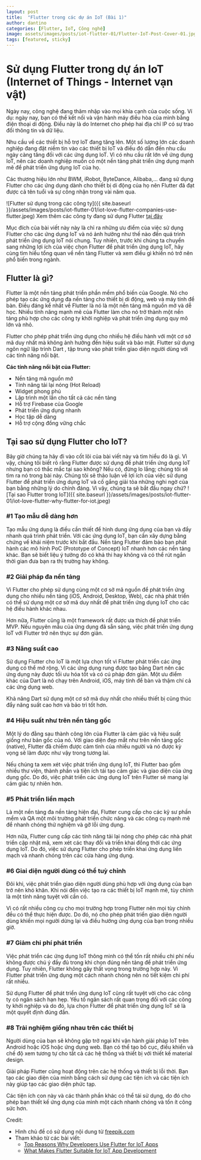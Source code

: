 ```yaml
---
layout: post
title:  "Flutter trong các dự án IoT (Bài 1)"
author: dantino
categories: [Flutter, IoT, Công nghệ]
image: assets/images/posts/iot-flutter-01/Flutter-IoT-Post-Cover-01.jpg
tags: [featured, sticky]
---
```

# Sử dụng Flutter trong dự án IoT (Internet of Things - Internet vạn vật) 
 Ngày nay, công nghệ đang thâm nhập vào mọi khía cạnh của cuộc sống. Ví dụ: ngày nay, bạn có thể kết nối và vận hành máy điều hòa của mình bằng điện thoại di động. Điều này là do Internet cho phép hai địa chỉ IP có sự trao đổi thông tin và dữ liệu.   

 Nhu cầu về các thiết bị hỗ trợ IoT đang tăng lên. Một số lượng lớn các doanh nghiệp đang đặt niềm tin vào các thiết bị IoT và điều đó dẫn đến nhu cầu ngày càng tăng đối với các ứng dụng IoT. Vì có nhu cầu rất lớn về ứng dụng IoT, nên các doanh nghiệp muốn có một nền tảng phát triển ứng dụng mạnh mẽ để phát triển ứng dụng IoT của họ.

Các thương hiệu lớn như BWM, iRobot, ByteDance, Alibaba,... đang sử dụng Flutter cho các ứng dụng dành cho thiết bị di động của họ nên Flutter đã đạt được cả tên tuổi và sự công nhận trong vài năm qua. 

 ![Flutter sử dụng trong các công ty]({{ site.baseurl }}/assets/images/posts/iot-flutter-01/iot-love-flutter-companies-use-flutter.jpeg)
 Xem thêm các công ty đang sử dụng Flutter [tại đây]

Mục đích của bài viết này này là chỉ ra những ưu điểm của việc sử dụng Flutter cho các ứng dụng IoT và nó ảnh hưởng như thế nào đến quá trình phát triển ứng dụng IoT nói chung. Tuy nhiên, trước khi chúng ta chuyển sang những lợi ích của việc chọn Flutter để phát triển ứng dụng IoT, hãy cùng tìm hiểu tổng quan về nền tảng Flutter và xem điều gì khiến nó trở nên phổ biến trong ngành.
## Flutter là gì? 
Flutter là một nền tảng phát triển phần mềm phổ biến của Google. Nó cho phép tạo các ứng dụng đa nền tảng cho thiết bị di động, web và máy tính để bàn. Điều đáng kể nhất về Flutter là nó là một nền tảng mã nguồn mở và dễ học. Nhiều tính năng mạnh mẽ của Flutter làm cho nó trở thành một nền tảng phù hợp cho các công ty khởi nghiệp và phát triển ứng dụng quy mô lớn và nhỏ.

Flutter cho phép phát triển ứng dụng cho nhiều hệ điều hành với một cơ sở mã duy nhất mà không ảnh hưởng đến hiệu suất và bảo mật. Flutter sử dụng ngôn ngữ lập trình Dart , tập trung vào phát triển giao diện người dùng với các tính năng nổi bật.

**Các tính năng nổi bật của Flutter:** 

- Nền tảng mã nguồn mở
- Tính năng tải lại nóng (Hot Reload)
- Widget phong phú
- Lập trình một lần cho tất cả các nền tảng
- Hỗ trợ Firebase của Google
- Phát triển ứng dụng nhanh
- Học tập dễ dàng
- Hỗ trợ cộng đồng vững chắc

## Tại sao sử dụng Flutter cho IoT? 
Bây giờ chúng ta hãy đi vào cốt lõi của bài viết này và tìm hiểu đó là gì. Vì vậy, chúng tôi biết rõ rằng Flutter được sử dụng để phát triển ứng dụng IoT nhưng bạn có thắc mắc tại sao không? Nếu có, đừng lo lắng; chúng tôi sẽ tìm ra nó trong bài này. Chúng tôi sẽ thảo luận về lợi ích của việc sử dụng Flutter để phát triển ứng dụng IoT và cố gắng giải tỏa những nghi ngờ của bạn bằng những lý do chính đáng. Vì vậy, chúng ta sẽ bắt đầu ngay chứ?
![Tại sao Flutter trong IoT]({{ site.baseurl }}/assets/images/posts/iot-flutter-01/iot-love-flutter-why-flutter-for-iot.jpeg)

### #1 Tạo mẫu dễ dàng hơn

Tạo mẫu ứng dụng là điều cần thiết để hình dung ứng dụng của bạn và đẩy nhanh quá trình phát triển. Với các ứng dụng IoT, bạn cần xây dựng bằng chứng về khái niệm trước khi bắt đầu. Nền tảng Flutter đảm bảo bạn phát hành các mô hình PoC (Prototype of Concept) IoT nhanh hơn các nền tảng khác. Bạn sẽ biết liệu ý tưởng đó có khả thi hay không và có thể rút ngắn thời gian đưa bạn ra thị trường hay không.

### #2 Giải pháp đa nền tảng

Vì Flutter cho phép sử dụng cùng một cơ sở mã nguồn để phát triển ứng dụng cho nhiều nền tảng (iOS, Android, Desktop, Web), các nhà phát triển có thể sử dụng một cơ sở mã duy nhất để phát triển ứng dụng IoT cho các hệ điều hành khác nhau.

Hơn nữa, Flutter cũng là một framework rất được ưa thích để phát triển MVP. Nếu nguyên mẫu của ứng dụng đã sẵn sàng, việc phát triển ứng dụng IoT với Flutter trở nên thực sự đơn giản.

### #3 Năng suất cao

Sử dụng Flutter cho IoT là một lựa chọn tốt vì Flutter phát triển các ứng dụng có thể mở rộng. Vì các ứng dụng rung được tạo bằng Dart nên các ứng dụng này được tối ưu hóa tốt và có cú pháp đơn giản. Một ưu điểm khác của Dart là nó chạy trên Android, iOS, máy tính để bàn và thậm chí cả các ứng dụng web.

Khả năng Dart sử dụng một cơ sở mã duy nhất cho nhiều thiết bị cũng thúc đẩy năng suất cao hơn và bảo trì tốt hơn.

### #4 Hiệu suất như trên nền tảng gốc
Một lý do đằng sau thành công lớn của Flutter là cảm giác và hiệu suất giống như bản gốc của nó. Với giao diện đẹp mắt như trên nền tảng gốc (native), Flutter đã chiếm được cảm tình của nhiều người và nó được kỳ vọng sẽ làm được như vậy trong tương lai.

Nếu chúng ta xem xét việc phát triển ứng dụng IoT, thì Flutter bao gồm nhiều thư viện, thành phần và tiện ích tái tạo cảm giác và giao diện của ứng dụng gốc. Do đó, việc phát triển các ứng dụng IoT trên Flutter sẽ mang lại cảm giác tự nhiên hơn.

### #5 Phát triển liền mạch

Là một nền tảng đa nền tảng hiện đại, Flutter cung cấp cho các kỹ sư phần mềm và QA một môi trường phát triển chức năng và các công cụ mạnh mẽ để nhanh chóng thử nghiệm và gỡ lỗi ứng dụng.

Hơn nữa, Flutter cung cấp các tính năng tải lại nóng cho phép các nhà phát triển cập nhật mã, xem xét các thay đổi và triển khai đồng thời các ứng dụng IoT. Do đó, việc sử dụng Flutter cho phép triển khai ứng dụng liền mạch và nhanh chóng trên các cửa hàng ứng dụng.

### #6 Giai diện người dùng có thể tuỳ chỉnh

Đôi khi, việc phát triển giao diện người dùng phù hợp với ứng dụng của bạn trở nên khó khăn. Khi nói đến việc tạo ra các thiết bị IoT mạnh mẽ, tùy chỉnh là một tính năng tuyệt vời cần có.

Vì có rất nhiều công cụ cho mọi trường hợp trong Flutter nên mọi tùy chỉnh đều có thể thực hiện được. Do đó, nó cho phép phát triển giao diện người dùng khiến mọi người dừng lại và điều hướng ứng dụng của bạn trong nhiều giờ.

### #7 Giảm chi phí phát triển

Việc phát triển các ứng dụng IoT thông minh có thể tốn rất nhiều chi phí nếu không được chú ý đầy đủ trong khi chọn đúng nền tảng để phát triển ứng dụng. Tuy nhiên, Flutter không gây thất vọng trong trường hợp này. Vì Flutter phát triển ứng dụng một cách nhanh chóng nên nó tiết kiệm chi phí rất nhiều.

Sử dụng Flutter để phát triển ứng dụng IoT cũng rất tuyệt vời cho các công ty có ngân sách hạn hẹp. Yếu tố ngân sách rất quan trọng đối với các công ty khởi nghiệp và do đó, lựa chọn Flutter để phát triển ứng dụng IoT sẽ là một quyết định đúng đắn.

### #8 Trải nghiệm giống nhau trên các thiết bị

Người dùng của bạn sẽ không gặp trở ngại khi vận hành giải pháp IoT trên Android hoặc iOS hoặc ứng dụng web. Bạn có thể tạo bố cục, điều khiển và chế độ xem tương tự cho tất cả các hệ thống và thiết bị với thiết kế material design.

Giải pháp Flutter cũng hoạt động trên các hệ thống và thiết bị lỗi thời. Bạn tạo các giao diện của mình bằng cách sử dụng các tiện ích và các tiện ích này giúp tạo các giao diện phức tạp.

Các tiện ích con này và các thành phần khác có thể tái sử dụng, do đó cho phép bạn thiết kế ứng dụng của mình một cách nhanh chóng và tốn ít công sức hơn.



Credit:
 - Hình chủ đề có sử dụng nội dung từ [freepik.com](https://www.freepik.com/free-vector/internet-things-isometric-flowchart_6169717.htm#query=Iot&position=8&from_view=search&track=sph)
 - Tham khảo từ các bài viết: 
   - [Top Reasons Why Developers Use Flutter for IoT Apps](https://www.expertappdevs.com/blog/fact-why-flutter-is-perfect-for-iot-apps)
   - [What Makes Flutter Suitable for IoT App Development](https://kodytechnolab.com/blog/flutter-for-iot-app-development/)



[tại đây]: https://flutter.dev/showcase